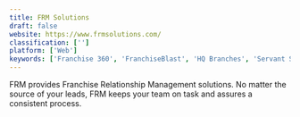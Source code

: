 ```yaml
---
title: FRM Solutions
draft: false 
website: https://www.frmsolutions.com/
classification: ['']
platform: ['Web']
keywords: ['Franchise 360', 'FranchiseBlast', 'HQ Branches', 'Servant Systems', 'Workware']
---
```

FRM provides Franchise Relationship Management solutions. No matter the source of your leads, FRM keeps your team on task and assures a consistent process.